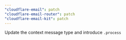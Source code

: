 ```yaml
---
"cloudflare-email": patch
"cloudflare-email-router": patch
"cloudflare-email-kit": patch
---
```


Update the context message type and introduce `.process`
